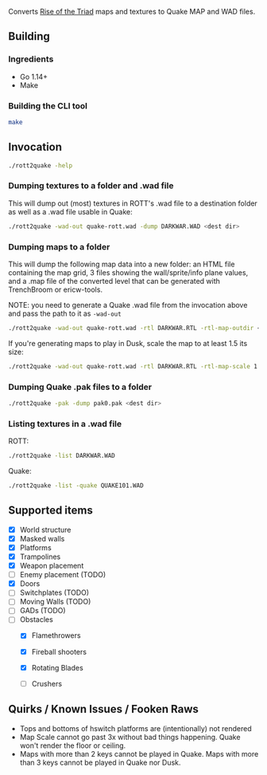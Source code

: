 Converts [Rise of the Triad](https://www.gog.com/game/rise_of_the_triad__dark_war) maps and textures to Quake MAP and WAD files.

## Building

### Ingredients

* Go 1.14+
* Make

### Building the CLI tool

```bash
make
```

## Invocation

```bash
./rott2quake -help
```

### Dumping textures to a folder and .wad file

This will dump out (most) textures in ROTT's .wad file to a destination folder as well as a .wad file usable in Quake:

```bash
./rott2quake -wad-out quake-rott.wad -dump DARKWAR.WAD <dest dir>
```

### Dumping maps to a folder

This will dump the following map data into a new folder: an HTML file containing the map grid, 3 files showing the wall/sprite/info plane values, and a .map file of the converted level that can be generated with TrenchBroom or ericw-tools.

NOTE: you need to generate a Quake .wad file from the invocation above and pass the path to it as `-wad-out`

```bash
./rott2quake -wad-out quake-rott.wad -rtl DARKWAR.RTL -rtl-map-outdir <dest dir>
```

If you're generating maps to play in Dusk, scale the map to at least 1.5 its size:
```bash
./rott2quake -wad-out quake-rott.wad -rtl DARKWAR.RTL -rtl-map-scale 1.5 -rtl-map-outdir <dest dir>
```

### Dumping Quake .pak files to a folder

```bash
./rott2quake -pak -dump pak0.pak <dest dir>
```

### Listing textures in a .wad file

ROTT:
```bash
./rott2quake -list DARKWAR.WAD
```

Quake:
```bash
./rott2quake -list -quake QUAKE101.WAD
```


## Supported items

- [x] World structure
- [x] Masked walls
- [x] Platforms
- [x] Trampolines
- [X] Weapon placement
- [ ] Enemy placement (TODO)
- [X] Doors
- [ ] Switchplates (TODO)
- [ ] Moving Walls (TODO)
- [ ] GADs (TODO)
- [ ] Obstacles
  - [x] Flamethrowers
  - [x] Fireball shooters
  - [x] Rotating Blades
  - [ ] Crushers


## Quirks / Known Issues / Fooken Raws

- Tops and bottoms of hswitch platforms are (intentionally) not rendered
- Map Scale cannot go past 3x without bad things happening. Quake won't
  render the floor or ceiling.
- Maps with more than 2 keys cannot be played in Quake. Maps with more
  than 3 keys cannot be played in Quake nor Dusk.
